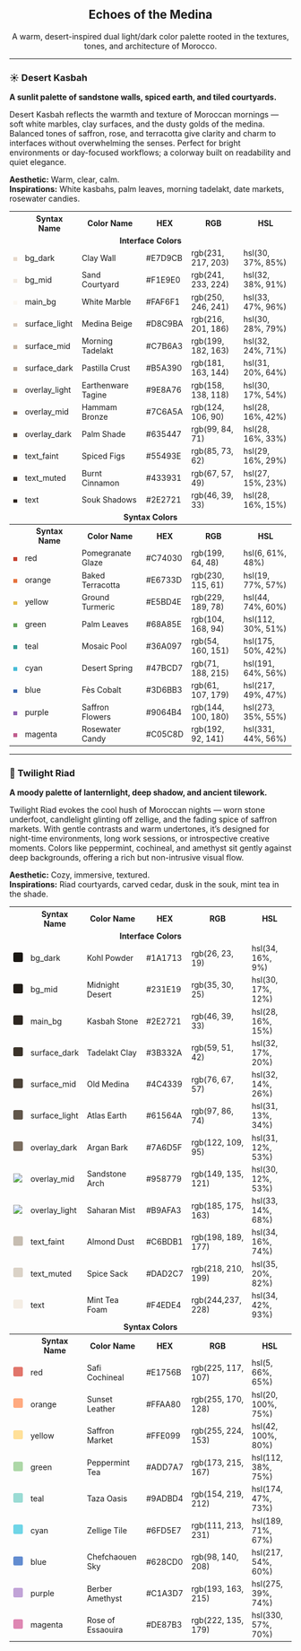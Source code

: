 <div id="intro">
<center>
<h2>Echoes of the Medina </h2>
<p>A warm, desert-inspired dual light/dark color palette rooted in the textures, tones, and architecture of Morocco.</p>
</center>
</div>
<hr>
<div id="light-theme">
<h3>☀️ Desert Kasbah</h3>
<p><b>A sunlit palette of sandstone walls, spiced earth, and tiled courtyards.</b></p>
<div id="light-theme-philosophy">
<p>Desert Kasbah reflects the warmth and texture of Moroccan mornings — soft white marbles, clay surfaces, and the dusty golds of the medina. Balanced tones of saffron, rose, and terracotta give clarity and charm to interfaces without overwhelming the senses. Perfect for bright environments or day-focused workflows; a colorway built on readability and quiet elegance.</p>
<p><b>Aesthetic:</b> Warm, clear, calm.<br>
<b>Inspirations:</b> White kasbahs, palm leaves, morning tadelakt, date markets, rosewater candies.<p>
</div>
<table>
    <tr>
    <th></th>
    <th>Syntax Name</th>
    <th>Color Name</th>
    <th>HEX</th>
    <th>RGB</th>
    <th>HSL</th>
    </tr>
    <tr>
        <td colspan=6><center><b>Interface Colors</b></center></td>
    </tr>
    <tr>
        <td><img src="images/palette_squares/light/01_bg_dark.png" width="23"/></td>
        <td>bg_dark</td>
        <td>Clay Wall</td>
        <td>#E7D9CB</td>
        <td>rgb(231, 217, 203)</td>
        <td>hsl(30, 37%, 85%)</td>
    </tr>
    <tr>
        <td><img src="images/palette_squares/light/02_bg_mid.png" width="23"/></td>
        <td>bg_mid</td>
        <td>Sand Courtyard</td>
        <td>#F1E9E0</td>
        <td>rgb(241, 233, 224)</td>
        <td>hsl(32, 38%, 91%)</td>
    </tr>
    <tr>
        <td><img src="images/palette_squares/light/03_main_bg.png" width="23"/></td>
        <td>main_bg</td>
        <td>White Marble</td>
        <td>#FAF6F1</td>
        <td>rgb(250, 246, 241)</td>
        <td>hsl(33, 47%, 96%)</td>
    </tr>
    <tr>
        <td><img src="images/palette_squares/light/04_surface_light.png" width="23"/></td>
        <td>surface_light</td>
        <td>Medina Beige</td>
        <td>#D8C9BA</td>
        <td>rgb(216, 201, 186)</td>
        <td>hsl(30, 28%, 79%)</td>
    </tr>
    <tr>
        <td><img src="images/palette_squares/light/05_surface_mid.png" width="23"/></td>
        <td>surface_mid</td>
        <td>Morning Tadelakt</td>
        <td>#C7B6A3</td>
        <td>rgb(199, 182, 163)</td>
        <td>hsl(32, 24%, 71%)</td>
    </tr>
    <tr>
        <td><img src="images/palette_squares/light/06_surface_dark.png" width="23"/></td>
        <td>surface_dark</td>
        <td>Pastilla Crust</td>
        <td>#B5A390</td>
        <td>rgb(181, 163, 144)</td>
        <td>hsl(31, 20%, 64%)</td>
    </tr>
    <tr>
        <td><img src="images/palette_squares/light/07_overlay_light.png" width="23"/></td>
        <td>overlay_light</td>
        <td>Earthenware Tagine</td>
        <td>#9E8A76</td>
        <td>rgb(158, 138, 118)</td>
        <td>hsl(30, 17%, 54%)</td>
    </tr>
    <tr>
        <td><img src="images/palette_squares/light/08_overlay_mid.png" width="23"/></td>
        <td>overlay_mid</td>
        <td>Hammam Bronze</td>
        <td>#7C6A5A</td>
        <td>rgb(124, 106, 90)</td>
        <td>hsl(28, 16%, 42%)</td>
    </tr>
    <tr>
        <td><img src="images/palette_squares/light/09_overlay_dark.png" width="23"/></td>
        <td>overlay_dark</td>
        <td>Palm Shade</td>
        <td>#635447</td>
        <td>rgb(99, 84, 71)</td>
        <td>hsl(28, 16%, 33%)</td>
    </tr>
    <tr>
        <td><img src="images/palette_squares/light/10_text_faint.png" width="23"/></td>
        <td>text_faint</td>
        <td>Spiced Figs</td>
        <td>#55493E</td>
        <td>rgb(85, 73, 62)</td>
        <td>hsl(29, 16%, 29%)</td>
    </tr>
    <tr>
        <td><img src="images/palette_squares/light/11_text_muted.png" width="23"/></td>
        <td>text_muted</td>
        <td>Burnt Cinnamon</td>
        <td>#433931</td>
        <td>rgb(67, 57, 49)</td>
        <td>hsl(27, 15%, 23%)</td>
    </tr>
    <tr>
        <td><img src="images/palette_squares/light/12_text.png" width="23"/></td>
        <td>text</td>
        <td>Souk Shadows</td>
        <td>#2E2721</td>
        <td>rgb(46, 39, 33)</td>
        <td>hsl(28, 16%, 15%)</td>
    </tr>
    <tr>
        <td colspan=6><center><b>Syntax Colors</b></center></td>
    </tr>
    <tr>
    <th></th>
    <th>Syntax Name</th>
    <th>Color Name</th>
    <th>HEX</th>
    <th>RGB</th>
    <th>HSL</th>
    </tr>
    <tr>
        <td><img src="images/palette_squares/light/13_red.png" width="23"/></td>
        <td>red</td>
        <td>Pomegranate Glaze</td>
        <td>#C74030</td>
        <td>rgb(199, 64, 48)</td>
        <td>hsl(6, 61%, 48%)</td>
    </tr>
    <tr>
        <td><img src="images/palette_squares/light/14_orange.png" width="23"/></td>
        <td>orange</td>
        <td>Baked Terracotta</td>
        <td>#E6733D</td>
        <td>rgb(230, 115, 61)</td>
        <td>hsl(19, 77%, 57%)</td>
    </tr>
    <tr>
        <td><img src="images/palette_squares/light/15_yellow.png" width="23"/></td>
        <td>yellow</td>
        <td>Ground Turmeric</td>
        <td>#E5BD4E</td>
        <td>rgb(229, 189, 78)</td>
        <td>hsl(44, 74%, 60%)</td>
    </tr>
    <tr>
        <td><img src="images/palette_squares/light/16_green.png" width="23"/></td>
        <td>green</td>
        <td>Palm Leaves</td>
        <td>#68A85E</td>
        <td>rgb(104, 168, 94)</td>
        <td>hsl(112, 30%, 51%)</td>
    </tr>
    <tr>
        <td><img src="images/palette_squares/light/17_teal.png" width="23"/></td>
        <td>teal</td>
        <td>Mosaic Pool</td>
        <td>#36A097</td>
        <td>rgb(54, 160, 151)</td>
        <td>hsl(175, 50%, 42%)</td>
    </tr>
    <tr>
        <td><img src="images/palette_squares/light/18_cyan.png" width="23"/></td>
        <td>cyan</td>
        <td>Desert Spring</td>
        <td>#47BCD7</td>
        <td>rgb(71, 188, 215)</td>
        <td>hsl(191, 64%, 56%)</td>
    </tr>
    <tr>
        <td><img src="images/palette_squares/light/19_blue.png" width="23"/></td>
        <td>blue</td>
        <td>Fès Cobalt</td>
        <td>#3D6BB3</td>
        <td>rgb(61, 107, 179)</td>
        <td>hsl(217, 49%, 47%)</td>
    </tr>
    <tr>
        <td><img src="images/palette_squares/light/20_purple.png" width="23"/></td>
        <td>purple</td>
        <td>Saffron Flowers</td>
        <td>#9064B4</td>
        <td>rgb(144, 100, 180)</td>
        <td>hsl(273, 35%, 55%)</td>
    </tr>
    <tr>
        <td><img src="images/palette_squares/light/21_magenta.png" width="23"/></td>
        <td>magenta</td>
        <td>Rosewater Candy</td>
        <td>#C05C8D</td>
        <td>rgb(192, 92, 141)</td>
        <td>hsl(331, 44%, 56%)</td>
    </tr>
</table>
</div>
<hr>
<div id="dark-theme">
<h3>🌙 Twilight Riad</h3>
<p><b>A moody palette of lanternlight, deep shadow, and ancient tilework.</b></p>
<div id="dark-theme-philosophy">
<p>Twilight Riad evokes the cool hush of Moroccan nights — worn stone underfoot, candlelight glinting off zellige, and the fading spice of saffron markets. With gentle contrasts and warm undertones, it’s designed for night-time environments, long work sessions, or introspective creative moments. Colors like peppermint, cochineal, and amethyst sit gently against deep backgrounds, offering a rich but non-intrusive visual flow.</p>
<p><b>Aesthetic:</b> Cozy, immersive, textured.<br>
<b>Inspirations:</b> Riad courtyards, carved cedar, dusk in the souk, mint tea in the shade.<p>
</div>
<table>
    <tr>
    <th></th>
    <th>Syntax Name</th>
    <th>Color Name</th>
    <th>HEX</th>
    <th>RGB</th>
    <th>HSL</th>
    </tr>
    <tr>
        <td colspan=6><center><b>Interface Colors</b></center></td>
    </tr>
    <tr>
        <td><img src="images/palette_squares/dark/01_bg_dark.png" width="23"/></td>
        <td>bg_dark</td>
        <td>Kohl Powder</td>
        <td>#1A1713</td>
        <td>rgb(26, 23, 19)</td>
        <td>hsl(34, 16%, 9%)</td>
    </tr>
    <tr>
        <td><img src="images/palette_squares/dark/02_bg_mid.png" width="23"/></td>
        <td>bg_mid</td>
        <td>Midnight Desert</td>
        <td>#231E19</td>
        <td>rgb(35, 30, 25)</td>
        <td>hsl(30, 17%, 12%)</td>
    </tr>
    <tr>
        <td><img src="images/palette_squares/dark/03_main_bg.png" width="23"/></td>
        <td>main_bg</td>
        <td>Kasbah Stone</td>
        <td>#2E2721</td>
        <td>rgb(46, 39, 33)</td>
        <td>hsl(28, 16%, 15%)</td>
    </tr>
    <tr>
        <td><img src="images/palette_squares/dark/04_surface_dark.png" width="23"/></td>
        <td>surface_dark</td>
        <td>Tadelakt Clay</td>
        <td>#3B332A</td>
        <td>rgb(59, 51, 42)</td>
        <td>hsl(32, 17%, 20%)</td>
    </tr>
    <tr>
        <td><img src="images/palette_squares/dark/05_surface_mid.png" width="23"/></td>
        <td>surface_mid</td>
        <td>Old Medina</td>
        <td>#4C4339</td>
        <td>rgb(76, 67, 57)</td>
        <td>hsl(32, 14%, 26%)</td>
    </tr>
    <tr>
        <td><img src="images/palette_squares/dark/06_surface_light.png" width="23"/></td>
        <td>surface_light</td>
        <td>Atlas Earth</td>
        <td>#61564A</td>
        <td>rgb(97, 86, 74)</td>
        <td>hsl(31, 13%, 34%)</td>
    </tr>
    <tr>
        <td><img src="images/palette_squares/dark/07_overlay_dark.png" width="23"/></td>
        <td>overlay_dark</td>
        <td>Argan Bark</td>
        <td>#7A6D5F</td>
        <td>rgb(122, 109, 95)</td>
        <td>hsl(31, 12%, 53%)</td>
    </tr>
    <tr>
        <td><img src="images/palette_squares/dark/08_surface_mid.png" width="23"/></td>
        <td>overlay_mid</td>
        <td>Sandstone Arch</td>
        <td>#958779</td>
        <td>rgb(149, 135, 121)</td>
        <td>hsl(30, 12%, 53%)</td>
    </tr>
    <tr>
        <td><img src="images/palette_squares/dark/09_surface_light.png" width="23"/></td>
        <td>overlay_light</td>
        <td>Saharan Mist</td>
        <td>#B9AFA3</td>
        <td>rgb(185, 175, 163)</td>
        <td>hsl(33, 14%, 68%)</td>
    </tr>
    <tr>
        <td><img src="images/palette_squares/dark/10_text_faint.png" width="23"/></td>
        <td>text_faint</td>
        <td>Almond Dust</td>
        <td>#C6BDB1</td>
        <td>rgb(198, 189, 177)</td>
        <td>hsl(34, 16%, 74%)</td>
    </tr>
    <tr>
        <td><img src="images/palette_squares/dark/11_text_muted.png" width="23"/></td>
        <td>text_muted</td>
        <td>Spice Sack</td>
        <td>#DAD2C7</td>
        <td>rgb(218, 210, 199)</td>
        <td>hsl(35, 20%, 82%)</td>
    </tr>
    <tr>
        <td><img src="images/palette_squares/dark/12_text.png" width="23"/></td>
        <td>text</td>
        <td>Mint Tea Foam</td>
        <td>#F4EDE4</td>
        <td>rgb(244,237, 228)</td>
        <td>hsl(34, 42%, 93%)</td>
    </tr>
    <tr>
        <td colspan=6><center><b>Syntax Colors</b></center></td>
    </tr>
    <tr>
    <th></th>
    <th>Syntax Name</th>
    <th>Color Name</th>
    <th>HEX</th>
    <th>RGB</th>
    <th>HSL</th>
    </tr>
    <tr>
        <td><img src="images/palette_squares/dark/13_red.png" width="23"/></td>
        <td>red</td>
        <td>Safi Cochineal</td>
        <td>#E1756B</td>
        <td>rgb(225, 117, 107)</td>
        <td>hsl(5, 66%, 65%)</td>
    </tr>
    <tr>
        <td><img src="images/palette_squares/dark/14_orange.png" width="23"/></td>
        <td>orange</td>
        <td>Sunset Leather</td>
        <td>#FFAA80</td>
        <td>rgb(255, 170, 128)</td>
        <td>hsl(20, 100%, 75%)</td>
    </tr>
    <tr>
        <td><img src="images/palette_squares/dark/15_yellow.png" width="23"/></td>
        <td>yellow</td>
        <td>Saffron Market</td>
        <td>#FFE099</td>
        <td>rgb(255, 224, 153)</td>
        <td>hsl(42, 100%, 80%)</td>
    </tr>
    <tr>
        <td><img src="images/palette_squares/dark/16_green.png" width="23"/></td>
        <td>green</td>
        <td>Peppermint Tea</td>
        <td>#ADD7A7</td>
        <td>rgb(173, 215, 167)</td>
        <td>hsl(112, 38%, 75%)</td>
    </tr>
    <tr>
        <td><img src="images/palette_squares/dark/17_teal.png" width="23"/></td>
        <td>teal</td>
        <td>Taza Oasis</td>
        <td>#9ADBD4</td>
        <td>rgb(154, 219, 212)</td>
        <td>hsl(174, 47%, 73%)</td>
    </tr>
    <tr>
        <td><img src="images/palette_squares/dark/18_cyan.png" width="23"/></td>
        <td>cyan</td>
        <td>Zellige Tile</td>
        <td>#6FD5E7</td>
        <td>rgb(111, 213, 231)</td>
        <td>hsl(189, 71%, 67%)</td>
    </tr>
    <tr>
        <td><img src="images/palette_squares/dark/19_blue.png" width="23"/></td>
        <td>blue</td>
        <td>Chefchaouen Sky</td>
        <td>#628CD0</td>
        <td>rgb(98, 140, 208)</td>
        <td>hsl(217, 54%, 60%)</td>
    </tr>
    <tr>
        <td><img src="images/palette_squares/dark/20_purple.png" width="23"/></td>
        <td>purple</td>
        <td>Berber Amethyst</td>
        <td>#C1A3D7</td>
        <td>rgb(193, 163, 215)</td>
        <td>hsl(275, 39%, 74%)</td>
    </tr>
    <tr>
        <td><img src="images/palette_squares/dark/21_magenta.png" width="23"/></td>
        <td>magenta</td>
        <td>Rose of Essaouira</td>
        <td>#DE87B3</td>
        <td>rgb(222, 135, 179)</td>
        <td>hsl(330, 57%, 70%)</td>
    </tr>
</table>